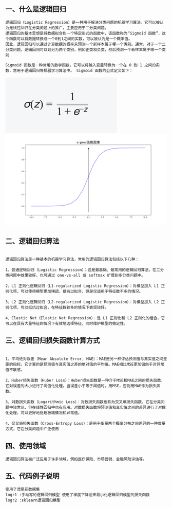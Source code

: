 ## 一、什么是逻辑回归

~~~~
逻辑回归（Logistic Regression）是一种用于解决分类问题的机器学习算法。它可以被认为是线性回归在分类问题上的推广，主要应用于二分类问题。
逻辑回归的基本思想是将数据拟合到一个特定形式的函数中，该函数称为“Sigmoid 函数”，这个函数可以将数据转换成一个0到1之间的实数，可以被认为是一个概率值。
因此，逻辑回归可以通过计算数据的概率来预测一个新样本属于哪一个类别。通常，对于一个二分类问题，逻辑回归可以划分为两个类别，例如正类和负类，然后预测一个新样本属于哪一个类别
~~~~

`Sigmoid 函数是一种常用的数学函数，它可以将输入变量转换为一个在 0 到 1 之间的实数，常用于逻辑回归等机器学习算法中。
Sigmoid 函数的公式定义如下：`

![Sigmoid函数](../imgs/sigmoid.png)
![Sigmoid图像](../imgs/sigmoid-mg.png)

## 二、逻辑回归算法

~~~  

逻辑回归算法是一种基本的机器学习算法，常用的逻辑回归算法包括以下几种：

1、普通逻辑回归（Logistic Regression）：这是最基础、最常用的逻辑回归算法，在二分类问题中效果较好，也可通过 one-vs-all 或 softmax 扩展到多分类问题中。

2、L1 正则化逻辑回归（L1-regularized Logistic Regression）：对模型加入 L1 正则化项，可以使得模型更加稀疏，抵抗过拟合，但是仅适用于特征数不多的情况。

3、L2 正则化逻辑回归（L2-regularized Logistic Regression）：对模型加入 L2 正则化项，可以抵抗过拟合，在特征数较多的情况下表现较好。

4、Elastic Net（Elastic Net Regression）：是 L1 正则化和 L2 正则化的组合，它可以在具有大量特征的情况下有效地选择特征，同时维护模型的稳定性。
~~~

## 三、逻辑回归损失函数计算方式

~~~~

1、平均绝对误差（Mean Absolute Error, MAE）：MAE是另一种评估预测值与真实值之间差距的指标，它计算的是预测值与真实值之差的绝对值的平均值。MAE相比MSE更加偏向于对异常值不敏感。

2、Huber损失函数（Huber Loss）：Huber损失函数是一种介于MSE和MAE之间的损失函数，它对误差的大小进行了阈值化处理。当误差小于等于阈值时，用MSE，否则用MAE作为损失函数。

3、对数损失函数（Logarithmic Loss）：对数损失函数也称为交叉熵损失函数，它在分类问题中较常见，但在线性回归中也有应用。对数损失函数将预测值和真实值之间的差异进行了对数化处理，可以更好地处理极端情况和异常值。

4、交叉熵损失函数（Cross-Entropy Loss）：是用于衡量两个概率分布之间差异的一种度量方式，它在分类问题中广泛使用

~~~~

## 四、使用领域

~~~~
逻辑回归算法被广泛应用于许多领域，例如医疗保险、市场营销、金融风险评估等。
~~~~

## 五、代码例子说明

~~~~
使用了鸢尾花数据集
logr1 :手动写的逻辑回归模型 使用了梯度下降法来最小化逻辑回归模型的损失函数
logr2 :sklearn逻辑回归模型

~~~~